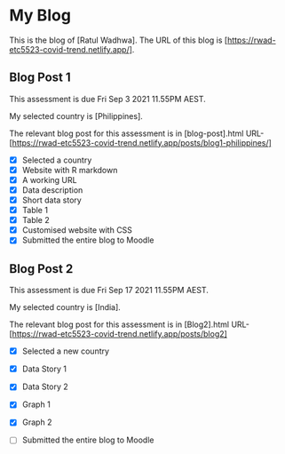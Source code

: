 # My Blog


This is the blog of [Ratul Wadhwa].
The URL of this blog is [https://rwad-etc5523-covid-trend.netlify.app/].

## Blog Post 1

This assessment is due Fri Sep 3 2021 11.55PM AEST.

My selected country is [Philippines].

The relevant blog post for this assessment is in [blog-post].html
URL- [https://rwad-etc5523-covid-trend.netlify.app/posts/blog1-philippines/]

- [x] Selected a country
- [x] Website with R markdown 
- [x] A working URL
- [x] Data description
- [x] Short data story
- [x] Table 1
- [x] Table 2
- [x] Customised website with CSS
- [x] Submitted the entire blog to Moodle

## Blog Post 2

This assessment is due Fri Sep 17 2021 11.55PM AEST.

My selected country is [India].

The relevant blog post for this assessment is in [Blog2].html
URL- [https://rwad-etc5523-covid-trend.netlify.app/posts/blog2]

- [x] Selected a new country
- [x] Data Story 1
- [x] Data Story 2
- [x] Graph 1
- [x] Graph 2
- [ ] Submitted the entire blog to Moodle

